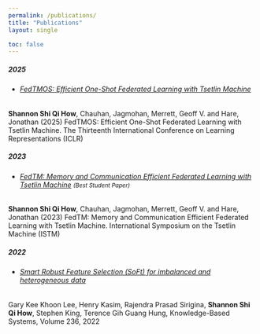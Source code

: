 ```yaml
---
permalink: /publications/
title: "Publications"
layout: single

toc: false
---
```


##### 2025
* ###### [FedTMOS: Efficient One-Shot Federated Learning with Tsetlin Machine](https://openreview.net/forum?id=44hcrfzydU)
**Shannon Shi Qi How**, Chauhan, Jagmohan, Merrett, Geoff V. and Hare, Jonathan (2025) FedTMOS: Efficient One-Shot Federated Learning with Tsetlin Machine. The Thirteenth International Conference on Learning Representations (ICLR) 

##### 2023
* ###### [FedTM: Memory and Communication Efficient Federated Learning with Tsetlin Machine](https://ieeexplore.ieee.org/document/10454982) <span style="font-weight: normal; font-size: smaller;">(Best Student Paper)</span> 
**Shannon Shi Qi How**, Chauhan, Jagmohan, Merrett, Geoff V. and Hare, Jonathan (2023) FedTM: Memory and Communication Efficient Federated Learning with Tsetlin Machine. International Symposium on the Tsetlin Machine (ISTM)

##### 2022
* ###### [Smart Robust Feature Selection (SoFt) for imbalanced and heterogeneous data](https://doi.org/10.1016/j.knosys.2021.107197)
Gary Kee Khoon Lee, Henry Kasim, Rajendra Prasad Sirigina, **Shannon Shi Qi How**, Stephen King, Terence Gih Guang Hung,
Knowledge-Based Systems, Volume 236, 2022
